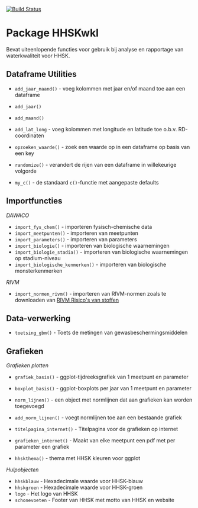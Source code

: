 [![Build Status](https://travis-ci.org/RedTent/HHSKwkl.svg?branch=master)](https://travis-ci.org/RedTent/HHSKwkl)

# Package HHSKwkl

Bevat uiteenlopende functies voor gebruik bij analyse en rapportage van waterkwaliteit voor HHSK.

## Dataframe Utilities

* `add_jaar_maand()` - voeg kolommen met jaar en/of maand toe aan een dataframe
* `add_jaar()`
* `add_maand()`

* `add_lat_long` - voeg kolommen met longitude en latitude toe o.b.v. RD-coordinaten

* `opzoeken_waarde()` - zoek een waarde op in een dataframe op basis van een key

* `randomize()` - verandert de rijen van een dataframe in willekeurige volgorde

* `my_c()` - de standaard `c()`-functie met aangepaste defaults

## Importfuncties

*DAWACO*

* `import_fys_chem()` - importeren fysisch-chemische data 
* `import_meetpunten()` - importeren van meetpunten 
* `import_parameters()` - importeren van parameters 
* `import_biologie()` - importeren van biologische waarnemingen 
* `import_biologie_stadia()` - importeren van biologische waarnemingen op stadium-niveau 
* `import_biologische_kenmerken()` - importeren van biologische monsterkenmerken

*RIVM*

* `import_normen_rivm()` - importeren van RIVM-normen zoals te downloaden van [RIVM Risico's van stoffen](https://rvszoeksysteem.rivm.nl/)

## Data-verwerking

* `toetsing_gbm()` - Toets de metingen van gewasbeschermingsmiddelen

## Grafieken

*Grafieken plotten*

* `grafiek_basis()` - ggplot-tijdreeksgrafiek van 1 meetpunt en parameter
* `boxplot_basis()` - ggplot-boxplots per jaar van 1 meetpunt en parameter
* `norm_lijnen()` - een object met normlijnen dat aan grafieken kan worden toegevoegd
* `add_norm_lijnen()` - voegt normlijnen toe aan een bestaande grafiek
* `titelpagina_internet()` - Titelpagina voor de grafieken op internet
* `grafieken_internet()` - Maakt van elke meetpunt een pdf met per parameter een grafiek

* `hhskthema()` - thema met HHSK kleuren voor ggplot

*Hulpobjecten*

* `hhskblauw` - Hexadecimale waarde voor HHSK-blauw
* `hhskgroen` - Hexadecimale waarde voor HHSK-groen
* `logo` - Het logo van HHSK 
* `schonevoeten` - Footer van HHSK met motto van HHSK en website


